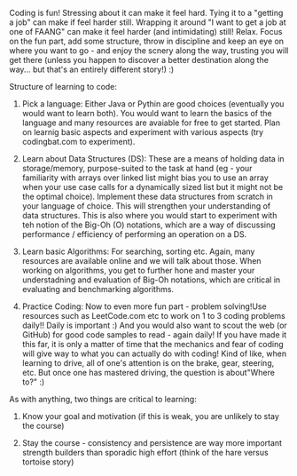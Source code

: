 Coding is fun!
Stressing about it can make it feel hard. Tying it to a "getting a job" can make if feel harder still. Wrapping it around "I want to get a job at one of FAANG" can make it feel harder (and intimidating) still! Relax. Focus on the fun part, add some structure, throw in discipline and keep an eye on where you want to go - and enjoy the scnery along the way, trusting you will get there (unless you happen to discover a better destination along the way... but that's an entirely different story!) :) 

Structure of learning to code:

1. Pick a language: Either Java or Pythin are good choices (eventually you would want to learn both). You would want to learn the basics of the language and many resources are avaiable for free to get started. Plan on learnig basic aspects and experiment with various aspects (try codingbat.com to experiment). 

2. Learn about Data Structures (DS): These are a means of holding data in storage/memory, purpose-suited to the task at hand (eg - your familiarity with arrays over linked list might bias you to use an array when your use case calls for a dynamically sized list but it might not be the optimal choice). Implement these data structures from scratch in your language of choice. This will strengthen your understanding of data structures. This is also where you would start to experiment with teh notion of the Big-Oh (O) notations, which are a way of discussing performance / efficiency of performing an operation on a DS. 

3. Learn basic Algorithms: For searching, sorting etc. Again, many resources are available online and we will talk about those. When working on algorithms, you get to further hone and master your understadning and evaluation of Big-Oh notations, which are critical in evaluating and benchmarking algorithms. 

4. Practice Coding: Now to even more fun part - problem solving!Use resources such as LeetCode.com etc to work on 1 to 3 coding problems daily!! Daily is important :) And you would also want to scout the web (or GitHub) for good code samples to read - again daily! If you have made it this far, it is only a matter of time that the mechanics and fear of coding will give way to what you can actually do with coding! Kind of like, when learning to drive, all of one's attention is on the brake, gear, steering, etc. But once one has mastered driving, the question is about"Where to?" :) 


As with anything, two things are critical to learning: 

1. Know your goal and motivation (if this is weak, you are unlikely to stay the course)

2. Stay the course - consistency and persistence are way more important strength builders than sporadic high effort (think of the hare versus tortoise story)
